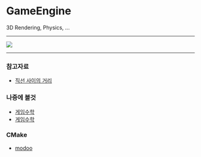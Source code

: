 # GameEngine

3D Rendering, Physics, ...
- - -

![](https://github.com/Jirung-E/JirungEngine/blob/main/20220529_161112.gif)


- - -
### 참고자료
 - [직선 사이의 거리](https://suhak.tistory.com/470)  

### 나중에 볼것
 - [게임수학](https://rito15.github.io/categories/game-mathematics/)
 - [게임수학](https://luv-n-interest.tistory.com/category/Game%20Developer%2C%20%EA%B2%8C%EC%9E%84%EA%B0%9C%EB%B0%9C%EC%9E%90)

### CMake
 - [modoo](https://modoocode.com/332)  
